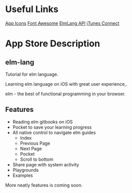 
# Useful Links

[App Icons](https://makeappicon.com)
[Font Awesome](http://fontawesome.io/icons/)
[ElmLang API](https://app.apiary.io/elmapp/editor)
[iTunes Connect](https://itunesconnect.apple.com)

# App Store Description
## elm-lang
Tutorial for elm language.

Learning elm language on iOS with great user experience,.

elm - the best of functional programming in your browser.

## Features

* Reading elm gitbooks on iOS
* Pocket to save your learning progress
* All native control to navigate elm guides
	- Index
	- Previous Page
	- Next Page
	- Pocket
	- Scroll to bottom
* Share page with system activity
* Playgrounds
* Examples

More neatly features is coming soon.


